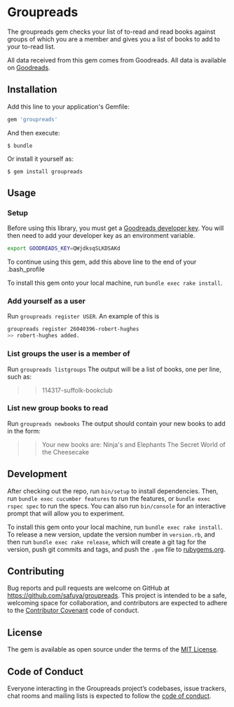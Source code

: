 # Groupreads

The groupreads gem checks your list of to-read and read books against groups of
which you are a member and gives you a list of books to add to your to-read
list.

All data received from this gem comes from Goodreads. All data is available on
[Goodreads](https://www.goodreads.com).

## Installation

Add this line to your application's Gemfile:

```ruby
gem 'groupreads'
```

And then execute:

    $ bundle

Or install it yourself as:

    $ gem install groupreads

## Usage

### Setup
Before using this library, you must get a
[Goodreads developer key](https://www.goodreads.com/api/keys). You will then
need to add your developer key as an environment variable.
```bash
export GOODREADS_KEY=QWjdksqSLKDSAKd
```
To continue using this gem, add this above line to the end of your
.bash_profile

To install this gem onto your local machine, run `bundle exec rake install`.

### Add yourself as a user
Run `groupreads register USER`. An example of this is
```bash
groupreads register 26040396-robert-hughes
>> robert-hughes added.
```

### List groups the user is a member of
Run `groupreads listgroups`
The output will be a list of books, one per line, such as:
>> 114317-suffolk-bookclub

### List new group books to read
Run `groupreads newbooks`
The output should contain your new books to add in the form:
>> Your new books are:
   Ninja's and Elephants
   The Secret World of the Cheesecake

## Development

After checking out the repo, run `bin/setup` to install dependencies. Then, run
`bundle exec cucumber features` to run the features, or
`bundle exec rspec spec` to run the specs. You can also run `bin/console` for
an interactive prompt that will allow you to experiment.

To install this gem onto your local machine, run `bundle exec rake install`. To
release a new version, update the version number in `version.rb`, and then run
`bundle exec rake release`, which will create a git tag for the version, push
git commits and tags, and push the `.gem` file to
[rubygems.org](https://rubygems.org).

## Contributing

Bug reports and pull requests are welcome on GitHub at
https://github.com/safuya/groupreads. This project is intended to be a safe,
welcoming space for collaboration, and contributors are expected to adhere to
the [Contributor Covenant](http://contributor-covenant.org) code of conduct.

## License

The gem is available as open source under the terms of the
[MIT License](https://opensource.org/licenses/MIT).

## Code of Conduct

Everyone interacting in the Groupreads project’s codebases, issue trackers,
chat rooms and mailing lists is expected to follow the
[code of conduct](https://github.com/safuya/groupreads/blob/master/CODE_OF_CONDUCT.md).
